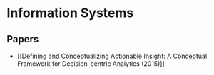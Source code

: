 # Information Systems

## Papers

- [[Defining and Conceptualizing Actionable Insight: A Conceptual Framework for Decision-centric Analytics (2015)]]

